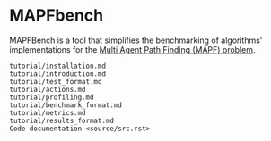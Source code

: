 # MAPFbench

MAPFBench is a tool that simplifies the benchmarking of 
algorithms' implementations for the [Multi Agent Path Finding (MAPF) 
problem](https://en.wikipedia.org/wiki/Multi-agent_pathfinding).

```{toctree}
tutorial/installation.md
tutorial/introduction.md
tutorial/test_format.md
tutorial/actions.md
tutorial/profiling.md
tutorial/benchmark_format.md
tutorial/metrics.md
tutorial/results_format.md
Code documentation <source/src.rst>
```

